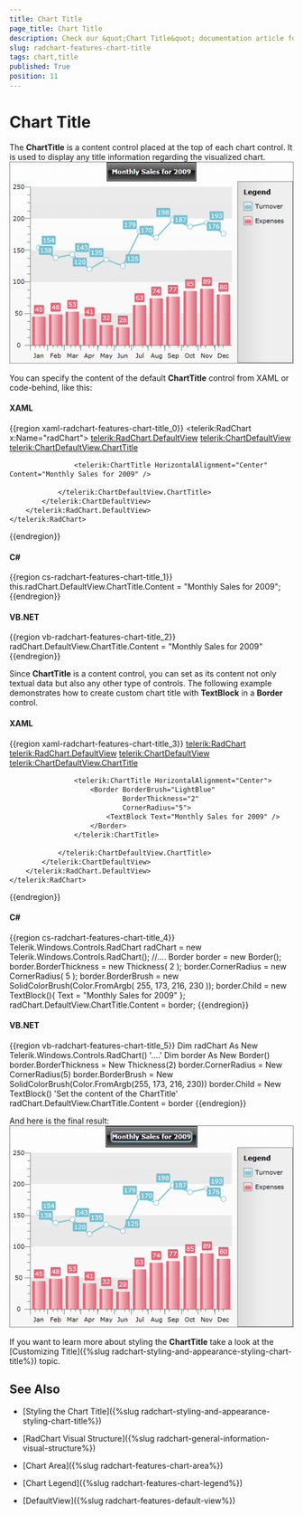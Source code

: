 ```yaml
---
title: Chart Title
page_title: Chart Title
description: Check our &quot;Chart Title&quot; documentation article for the RadChart {{ site.framework_name }} control.
slug: radchart-features-chart-title
tags: chart,title
published: True
position: 11
---
```


# Chart Title

The __ChartTitle__ is a content control placed at the top of each chart control. It is used to display any title information regarding the visualized chart.
 
![](images/RadChart_Features_ChartTitle_01.png)

You can specify the content of the default __ChartTitle__ control from XAML or code-behind, like this:

#### __XAML__

{{region xaml-radchart-features-chart-title_0}}
	<telerik:RadChart x:Name="radChart">
	    <telerik:RadChart.DefaultView>
	        <telerik:ChartDefaultView>
	            <telerik:ChartDefaultView.ChartTitle>
	
	                <telerik:ChartTitle HorizontalAlignment="Center" Content="Monthly Sales for 2009" />
	
	            </telerik:ChartDefaultView.ChartTitle>
	        </telerik:ChartDefaultView>
	    </telerik:RadChart.DefaultView>
	</telerik:RadChart>
{{endregion}}

#### __C#__

{{region cs-radchart-features-chart-title_1}}
	this.radChart.DefaultView.ChartTitle.Content = "Monthly Sales for 2009";
{{endregion}}

#### __VB.NET__

{{region vb-radchart-features-chart-title_2}}
	radChart.DefaultView.ChartTitle.Content = "Monthly Sales for 2009"
{{endregion}}

Since __ChartTitle__ is a content control, you can set as its content not only textual data but also any other type of controls. The following example demonstrates how to create custom chart title with __TextBlock__ in a __Border__ control.

#### __XAML__

{{region xaml-radchart-features-chart-title_3}}
	<telerik:RadChart>
	    <telerik:RadChart.DefaultView>
	        <telerik:ChartDefaultView>
	            <telerik:ChartDefaultView.ChartTitle>
	
	                <telerik:ChartTitle HorizontalAlignment="Center">
	                    <Border BorderBrush="LightBlue"
	                            BorderThickness="2"
	                            CornerRadius="5">
	                        <TextBlock Text="Monthly Sales for 2009" />
	                    </Border>
	                </telerik:ChartTitle>
	
	            </telerik:ChartDefaultView.ChartTitle>
	        </telerik:ChartDefaultView>
	    </telerik:RadChart.DefaultView>
	</telerik:RadChart>
{{endregion}}

#### __C#__

{{region cs-radchart-features-chart-title_4}}
	Telerik.Windows.Controls.RadChart radChart = new Telerik.Windows.Controls.RadChart();
	//....
	Border border = new Border();
	border.BorderThickness = new Thickness( 2 );
	border.CornerRadius = new CornerRadius( 5 );
	border.BorderBrush = new SolidColorBrush(Color.FromArgb( 255, 173, 216, 230 ));
	border.Child = new TextBlock(){ Text = "Monthly Sales for 2009" };
	radChart.DefaultView.ChartTitle.Content = border;
{{endregion}}

#### __VB.NET__

{{region vb-radchart-features-chart-title_5}}
	Dim radChart As New Telerik.Windows.Controls.RadChart()
	'....'
	Dim border As New Border()
	border.BorderThickness = New Thickness(2)
	border.CornerRadius = New CornerRadius(5)
	border.BorderBrush = New SolidColorBrush(Color.FromArgb(255, 173, 216, 230))
	border.Child = New TextBlock()
	'Set the content of the ChartTitle'
	radChart.DefaultView.ChartTitle.Content = border
{{endregion}}



And here is the final result:
 
![](images/RadChart_Features_ChartTitle_02.png)

If you want to learn more about styling the __ChartTitle__ take a look at the [Customizing Title]({%slug radchart-styling-and-appearance-styling-chart-title%}) topic.

## See Also

 * [Styling the Chart Title]({%slug radchart-styling-and-appearance-styling-chart-title%})

 * [RadChart Visual Structure]({%slug radchart-general-information-visual-structure%})

 * [Chart Area]({%slug radchart-features-chart-area%})

 * [Chart Legend]({%slug radchart-features-chart-legend%})

 * [DefaultView]({%slug radchart-features-default-view%})
